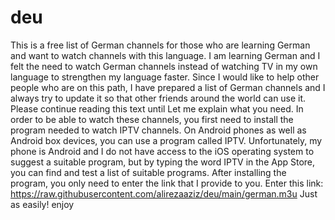 # deu
This is a free list of German channels for those who are learning German and want to watch channels with this language.
I am learning German and I felt the need to watch German channels instead of watching TV in my own language to strengthen my language faster. Since I would like to help other people who are on this path, I have prepared a list of German channels and I always try to update it so that other friends around the world can use it. Please continue reading this text until Let me explain what you need.
In order to be able to watch these channels, you first need to install the program needed to watch IPTV channels.
On Android phones as well as Android box devices, you can use a program called IPTV. Unfortunately, my phone is Android and I do not have access to the iOS operating system to suggest a suitable program, but by typing the word IPTV in the App Store, you can find and test a list of suitable programs.
After installing the program, you only need to enter the link that I provide to you.
Enter this link:
https://raw.githubusercontent.com/alirezaaziz/deu/main/german.m3u
Just as easily! enjoy

